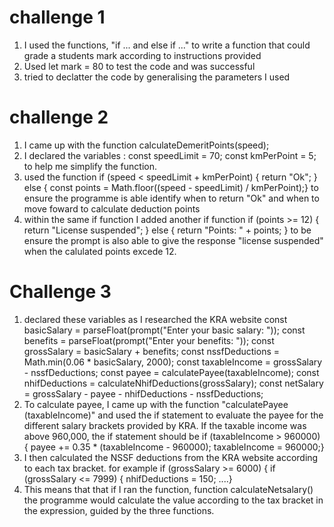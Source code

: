 
# challenge 1 
1. I used the functions, "if ... and else if ..." to write a function that could grade a students mark according to instructions provided
2. Used let mark = 80 to test the code and was successful
3. tried to declatter the code by generalising the parameters I used

# challenge 2
1. I came up with the function calculateDemeritPoints(speed);
2. I declared the variables :
const speedLimit = 70; const kmPerPoint = 5; to help me simplify the function.
3. used the function
if (speed < speedLimit + kmPerPoint) {
      return "Ok";
    } else {
      const points = Math.floor((speed - speedLimit) / kmPerPoint);} to ensure the programme is able identify when to return "Ok" and when to move foward to calculate deduction points 
4. within the same if function I added another if function 
if (points >= 12) {
        return "License suspended";
      } else {
        return "Points: " + points;
      }
to be ensure the prompt is also able to give the response "license suspended" when the calulated points excede 12.

# Challenge 3 
1. declared these variables as I researched the KRA website
 const basicSalary = parseFloat(prompt("Enter your basic salary: "));
    const benefits = parseFloat(prompt("Enter your benefits: "));
    const grossSalary = basicSalary + benefits;
    const nssfDeductions = Math.min(0.06 * basicSalary, 2000);
    const taxableIncome = grossSalary - nssfDeductions;
    const payee = calculatePayee(taxableIncome);
    const nhifDeductions = calculateNhifDeductions(grossSalary);
    const netSalary = grossSalary - payee - nhifDeductions - nssfDeductions;
2. To calculate payee, I came up with the function "calculatePayee (taxableIncome)" and used the if statement to evaluate the payee for the different salary brackets provided by KRA.
If the taxable income was above 960,000, the if statement should be 
if (taxableIncome > 960000) {
      payee += 0.35 * (taxableIncome - 960000);
      taxableIncome = 960000;}
3. I then calculated the NSSF deductions from the KRA website according to each tax bracket. for example 
if (grossSalary >= 6000) {
      if (grossSalary <= 7999) {
        nhifDeductions = 150;
        ....}
4. This means that that if I ran the function, 
  function calculateNetsalary() 
the programme would calculate the value according to the tax bracket in the expression, guided by the three functions.